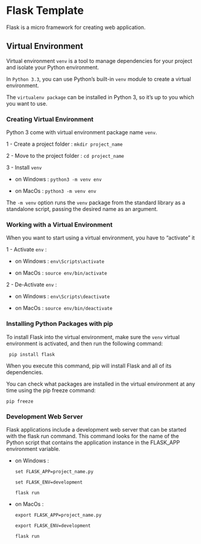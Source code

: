 # Flask Template

Flask is a micro framework for creating web application.


## Virtual Environment

Virtual environment `venv` is a tool to manage dependencies for your project and isolate your Python environment.

In `Python 3.3`, you can use Python’s built-in `venv` module to create a virtual environment.

The `virtualenv package` can be installed in Python 3, so it’s up to you which you want to use.

### Creating Virtual Environment

Python 3 come with virtual environment package name `venv`.

1 - Create a project folder : `mkdir project_name`

2 - Move to the project folder : `cd project_name`

3 - Install `venv`

- on Windows : `python3 -m venv env`

- on MacOs :  `python3 -m venv env`

The  `-m venv` option runs the `venv` package from the standard library as a standalone script, passing the desired name as an argument.

### Working with a Virtual Environment

When you want to start using a virtual environment, you have to “activate” it

1 - Activate `env` :

- on Windows : `env\Scripts\activate`

- on MacOs : `source env/bin/activate`

2 - De-Activate `env` :

- on Windows : `env\Scripts\deactivate`

- on MacOs : `source env/bin/deactivate`

### Installing Python Packages with pip

To install Flask into the virtual environment, make sure the `venv` virtual environment is activated, and then run the following command:

   ` pip install flask`

  When you execute this command, pip will install Flask and all of its dependencies.

  You can check what packages are installed in the virtual environment at any time using the pip freeze command:

  `pip freeze`

### Development Web Server

Flask applications include a development web server that can be started with the
flask run command. This command looks for the name of the Python script that
contains the application instance in the FLASK_APP environment variable.

- on Windows :

  `set FLASK_APP=project_name.py`

  `set FLASK_ENV=development`

  `flask run`

- on MacOs :

  `export FLASK_APP=project_name.py`
  
  `export FLASK_ENV=development`

  `flask run`
